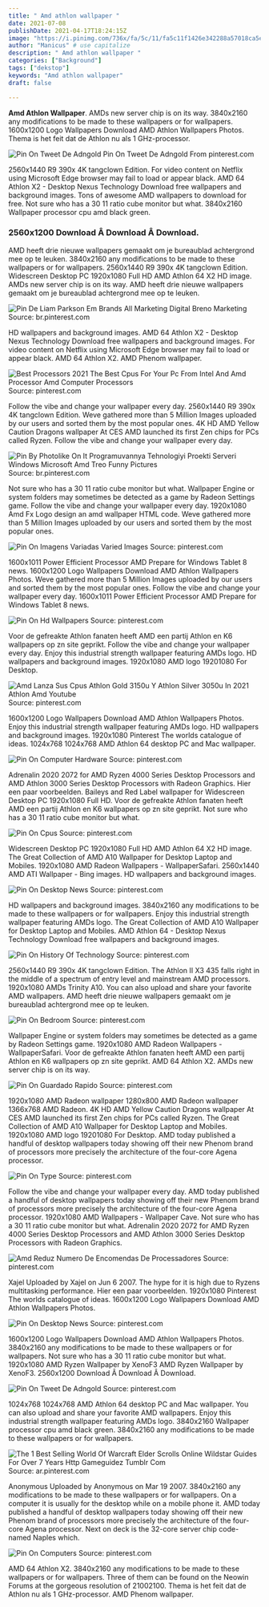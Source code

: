 ```yaml
---
title: " Amd athlon wallpaper "
date: 2021-07-08
publishDate: 2021-04-17T18:24:15Z
image: "https://i.pinimg.com/736x/fa/5c/11/fa5c11f1426e342288a57018ca5e7d2a.jpg"
author: "Manicus" # use capitalize
description: " Amd athlon wallpaper "
categories: ["Background"]
tags: ["dekstop"]
keywords: "Amd athlon wallpaper"
draft: false

---
```



**Amd Athlon Wallpaper**. AMDs new server chip is on its way. 3840x2160 any modifications to be made to these wallpapers or for wallpapers. 1600x1200 Logo Wallpapers Download AMD Athlon Wallpapers Photos. Thema is het feit dat de Athlon nu als 1 GHz-processor.

![Pin On Tweet De Adngold](https://i.pinimg.com/736x/07/00/88/0700881381de8ef2b7235449f153e1e8.jpg "Pin On Tweet De Adngold")
Pin On Tweet De Adngold From pinterest.com


2560x1440 R9 390x 4K tangclown Edition. For video content on Netflix using Microsoft Edge browser may fail to load or appear black. AMD 64 Athlon X2 - Desktop Nexus Technology Download free wallpapers and background images. Tons of awesome AMD wallpapers to download for free. Not sure who has a 30 11 ratio cube monitor but what. 3840x2160 Wallpaper processor cpu amd black green.

### 2560x1200 Download Â Download Â Download.

AMD heeft drie nieuwe wallpapers gemaakt om je bureaublad achtergrond mee op te leuken. 3840x2160 any modifications to be made to these wallpapers or for wallpapers. 2560x1440 R9 390x 4K tangclown Edition. Widescreen Desktop PC 1920x1080 Full HD AMD Athlon 64 X2 HD image. AMDs new server chip is on its way. AMD heeft drie nieuwe wallpapers gemaakt om je bureaublad achtergrond mee op te leuken.


![Pin De Liam Parkson Em Brands All Marketing Digital Breno Marketing](https://i.pinimg.com/originals/8a/49/e6/8a49e622c9813b0fabbde6f046211ac2.jpg "Pin De Liam Parkson Em Brands All Marketing Digital Breno Marketing")
Source: br.pinterest.com

HD wallpapers and background images. AMD 64 Athlon X2 - Desktop Nexus Technology Download free wallpapers and background images. For video content on Netflix using Microsoft Edge browser may fail to load or appear black. AMD 64 Athlon X2. AMD Phenom wallpaper.

![Best Processors 2021 The Best Cpus For Your Pc From Intel And Amd Processor Amd Computer Processors](https://i.pinimg.com/originals/00/f5/83/00f583ab06512488b8b570395187ef6d.jpg "Best Processors 2021 The Best Cpus For Your Pc From Intel And Amd Processor Amd Computer Processors")
Source: pinterest.com

Follow the vibe and change your wallpaper every day. 2560x1440 R9 390x 4K tangclown Edition. Weve gathered more than 5 Million Images uploaded by our users and sorted them by the most popular ones. 4K HD AMD Yellow Caution Dragons wallpaper At CES AMD launched its first Zen chips for PCs called Ryzen. Follow the vibe and change your wallpaper every day.

![Pin By Photolike On It Programuvannya Tehnologiyi Proekti Serveri Windows Microsoft Amd Treo Funny Pictures](https://i.pinimg.com/736x/37/00/4c/37004c0ee1b31b5371ba883f9300f276.jpg "Pin By Photolike On It Programuvannya Tehnologiyi Proekti Serveri Windows Microsoft Amd Treo Funny Pictures")
Source: br.pinterest.com

Not sure who has a 30 11 ratio cube monitor but what. Wallpaper Engine or system folders may sometimes be detected as a game by Radeon Settings game. Follow the vibe and change your wallpaper every day. 1920x1080 Amd Fx Logo design an amd wallpaper HTML code. Weve gathered more than 5 Million Images uploaded by our users and sorted them by the most popular ones.

![Pin On Imagens Variadas Varied Images](https://i.pinimg.com/originals/79/29/42/7929427a7a914a2de357fcee4afcbe67.jpg "Pin On Imagens Variadas Varied Images")
Source: pinterest.com

1600x1011 Power Efficient Processor AMD Prepare for Windows Tablet 8 news. 1600x1200 Logo Wallpapers Download AMD Athlon Wallpapers Photos. Weve gathered more than 5 Million Images uploaded by our users and sorted them by the most popular ones. Follow the vibe and change your wallpaper every day. 1600x1011 Power Efficient Processor AMD Prepare for Windows Tablet 8 news.

![Pin On Hd Wallpapers](https://i.pinimg.com/originals/76/27/f7/7627f7104f5c60c1b36cb60f094a971c.jpg "Pin On Hd Wallpapers")
Source: pinterest.com

Voor de gefreakte Athlon fanaten heeft AMD een partij Athlon en K6 wallpapers op zn site geprikt. Follow the vibe and change your wallpaper every day. Enjoy this industrial strength wallpaper featuring AMDs logo. HD wallpapers and background images. 1920x1080 AMD logo 19201080 For Desktop.

![Amd Lanza Sus Cpus Athlon Gold 3150u Y Athlon Silver 3050u In 2021 Athlon Amd Youtube](https://i.pinimg.com/564x/1c/ca/e7/1ccae732b1f0f1846f7d89b602e048ae.jpg "Amd Lanza Sus Cpus Athlon Gold 3150u Y Athlon Silver 3050u In 2021 Athlon Amd Youtube")
Source: pinterest.com

1600x1200 Logo Wallpapers Download AMD Athlon Wallpapers Photos. Enjoy this industrial strength wallpaper featuring AMDs logo. HD wallpapers and background images. 1920x1080 Pinterest The worlds catalogue of ideas. 1024x768 1024x768 AMD Athlon 64 desktop PC and Mac wallpaper.

![Pin On Computer Hardware](https://i.pinimg.com/474x/7e/e4/41/7ee441f0d8a86f42a7e5eaffa5ec8b2e.jpg "Pin On Computer Hardware")
Source: pinterest.com

Adrenalin 2020 2072 for AMD Ryzen 4000 Series Desktop Processors and AMD Athlon 3000 Series Desktop Processors with Radeon Graphics. Hier een paar voorbeelden. Baileys and Red Label wallpaper for Widescreen Desktop PC 1920x1080 Full HD. Voor de gefreakte Athlon fanaten heeft AMD een partij Athlon en K6 wallpapers op zn site geprikt. Not sure who has a 30 11 ratio cube monitor but what.

![Pin On Cpus](https://i.pinimg.com/originals/1c/2f/eb/1c2febbfa236feb1a2bb215cdfe5097d.jpg "Pin On Cpus")
Source: pinterest.com

Widescreen Desktop PC 1920x1080 Full HD AMD Athlon 64 X2 HD image. The Great Collection of AMD A10 Wallpaper for Desktop Laptop and Mobiles. 1920x1080 AMD Radeon Wallpapers - WallpaperSafari. 2560x1440 AMD ATI Wallpaper - Bing images. HD wallpapers and background images.

![Pin On Desktop News](https://i.pinimg.com/originals/75/0f/de/750fde1a63e6f6a775045de12b938180.png "Pin On Desktop News")
Source: pinterest.com

HD wallpapers and background images. 3840x2160 any modifications to be made to these wallpapers or for wallpapers. Enjoy this industrial strength wallpaper featuring AMDs logo. The Great Collection of AMD A10 Wallpaper for Desktop Laptop and Mobiles. AMD Athlon 64 - Desktop Nexus Technology Download free wallpapers and background images.

![Pin On History Of Technology](https://i.pinimg.com/originals/98/eb/f3/98ebf3b3fe815342342bc3dd47cfdb0f.jpg "Pin On History Of Technology")
Source: pinterest.com

2560x1440 R9 390x 4K tangclown Edition. The Athlon II X3 435 falls right in the middle of a spectrum of entry level and mainstream AMD processors. 1920x1080 AMDs Trinity A10. You can also upload and share your favorite AMD wallpapers. AMD heeft drie nieuwe wallpapers gemaakt om je bureaublad achtergrond mee op te leuken.

![Pin On Bedroom](https://i.pinimg.com/originals/eb/d0/e7/ebd0e72f3696a68ecb4135a011d448a1.jpg "Pin On Bedroom")
Source: pinterest.com

Wallpaper Engine or system folders may sometimes be detected as a game by Radeon Settings game. 1920x1080 AMD Radeon Wallpapers - WallpaperSafari. Voor de gefreakte Athlon fanaten heeft AMD een partij Athlon en K6 wallpapers op zn site geprikt. AMD 64 Athlon X2. AMDs new server chip is on its way.

![Pin On Guardado Rapido](https://i.pinimg.com/originals/9d/94/47/9d9447b8ec77ae51651472cb2513b25c.png "Pin On Guardado Rapido")
Source: pinterest.com

1920x1080 AMD Radeon wallpaper 1280x800 AMD Radeon wallpaper 1366x768 AMD Radeon. 4K HD AMD Yellow Caution Dragons wallpaper At CES AMD launched its first Zen chips for PCs called Ryzen. The Great Collection of AMD A10 Wallpaper for Desktop Laptop and Mobiles. 1920x1080 AMD logo 19201080 For Desktop. AMD today published a handful of desktop wallpapers today showing off their new Phenom brand of processors more precisely the architecture of the four-core Agena processor.

![Pin On Type](https://i.pinimg.com/originals/ac/05/36/ac0536245d1338d57997d73e286d34e5.jpg "Pin On Type")
Source: pinterest.com

Follow the vibe and change your wallpaper every day. AMD today published a handful of desktop wallpapers today showing off their new Phenom brand of processors more precisely the architecture of the four-core Agena processor. 1920x1080 AMD Wallpapers - Wallpaper Cave. Not sure who has a 30 11 ratio cube monitor but what. Adrenalin 2020 2072 for AMD Ryzen 4000 Series Desktop Processors and AMD Athlon 3000 Series Desktop Processors with Radeon Graphics.

![Amd Reduz Numero De Encomendas De Processadores](https://i.pinimg.com/600x315/67/64/82/676482b9b7c78b14f720de9588d971ed.jpg "Amd Reduz Numero De Encomendas De Processadores")
Source: pinterest.com

Xajel Uploaded by Xajel on Jun 6 2007. The hype for it is high due to Ryzens multitasking performance. Hier een paar voorbeelden. 1920x1080 Pinterest The worlds catalogue of ideas. 1600x1200 Logo Wallpapers Download AMD Athlon Wallpapers Photos.

![Pin On Desktop News](https://i.pinimg.com/originals/88/f3/09/88f309c7a81baf5d38d1f40f2d9cdf56.jpg "Pin On Desktop News")
Source: pinterest.com

1600x1200 Logo Wallpapers Download AMD Athlon Wallpapers Photos. 3840x2160 any modifications to be made to these wallpapers or for wallpapers. Not sure who has a 30 11 ratio cube monitor but what. 1920x1080 AMD Ryzen Wallpaper by XenoF3 AMD Ryzen Wallpaper by XenoF3. 2560x1200 Download Â Download Â Download.

![Pin On Tweet De Adngold](https://i.pinimg.com/736x/07/00/88/0700881381de8ef2b7235449f153e1e8.jpg "Pin On Tweet De Adngold")
Source: pinterest.com

1024x768 1024x768 AMD Athlon 64 desktop PC and Mac wallpaper. You can also upload and share your favorite AMD wallpapers. Enjoy this industrial strength wallpaper featuring AMDs logo. 3840x2160 Wallpaper processor cpu amd black green. 3840x2160 any modifications to be made to these wallpapers or for wallpapers.

![The 1 Best Selling World Of Warcraft Elder Scrolls Online Wildstar Guides For Over 7 Years Http Gameguidez Tumblr Com](https://i.pinimg.com/originals/04/8a/bd/048abdf016c5a3b043fb0d88157df8f1.jpg "The 1 Best Selling World Of Warcraft Elder Scrolls Online Wildstar Guides For Over 7 Years Http Gameguidez Tumblr Com")
Source: ar.pinterest.com

Anonymous Uploaded by Anonymous on Mar 19 2007. 3840x2160 any modifications to be made to these wallpapers or for wallpapers. On a computer it is usually for the desktop while on a mobile phone it. AMD today published a handful of desktop wallpapers today showing off their new Phenom brand of processors more precisely the architecture of the four-core Agena processor. Next on deck is the 32-core server chip code-named Naples which.

![Pin On Computers](https://i.pinimg.com/736x/fa/5c/11/fa5c11f1426e342288a57018ca5e7d2a.jpg "Pin On Computers")
Source: pinterest.com

AMD 64 Athlon X2. 3840x2160 any modifications to be made to these wallpapers or for wallpapers. Three of them can be found on the Neowin Forums at the gorgeous resolution of 21002100. Thema is het feit dat de Athlon nu als 1 GHz-processor. AMD Phenom wallpaper.

